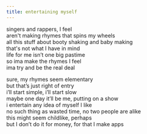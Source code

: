 ```yaml
---
title: entertaining myself
---
```


singers and rappers, I feel <br>
aren't making rhymes that spins my wheels <br>
all this stuff about booty shaking and baby making <br>
that's not what I have in mind <br>
life for me isn’t one big pastime <br>
so ima make the rhymes I feel <br> 
ima try and be the real deal <br>

<div></div>

sure, my rhymes seem elementary <br>
but that’s just right of entry <br> 
i’ll start simple, i’ll start slow <br>
maybe one day it’ll be me, putting on a show <br> 
i entertain any idea of myself I like <br>
no such thing as wasted time, no two people are alike <br>
this might seem childlike, perhaps <br>
but I don’t do it for money, for that I make apps <br>
